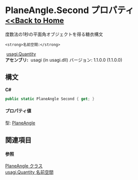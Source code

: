 # PlaneAngle.Second プロパティ <small>[<<Back to Home](https://github.com/usagi/usagi.cs/blob/master/Help/Home.md)</small> 

度数法の1秒の平面角オブジェクトを得る糖衣構文


    <strong>名前空間:</strong>
&nbsp;<a href="N_usagi_Quantity.md">usagi.Quantity</a><br /><strong>アセンブリ:</strong>
&nbsp;usagi (in usagi.dll) バージョン: 1.1.0.0 (1.1.0.0)

## 構文

**C#**<br />
``` C#
public static PlaneAngle Second { get; }
```


#### プロパティ値
型: <a href="T_usagi_Quantity_PlaneAngle.md">PlaneAngle</a>

## 関連項目


#### 参照
<a href="T_usagi_Quantity_PlaneAngle.md">PlaneAngle クラス</a><br /><a href="N_usagi_Quantity.md">usagi.Quantity 名前空間</a><br />